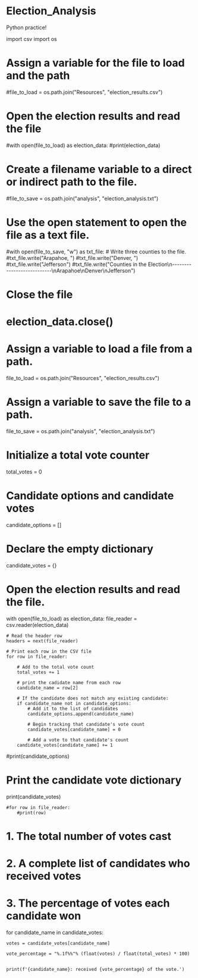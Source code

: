 # Election_Analysis
Python practice!

import csv
import os
# Assign a variable for the file to load and the path
#file_to_load = os.path.join("Resources", "election_results.csv")
# Open the election results and read the file
#with open(file_to_load) as election_data:
    #print(election_data)

# Create a filename variable to a direct or indirect path to the file.
#file_to_save = os.path.join("analysis", "election_analysis.txt")

# Use the open statement to open the file as a text file.
#with open(file_to_save, "w") as txt_file:
    # Write three counties to the file.
    #txt_file.write("Arapahoe, ")
    #txt_file.write("Denver, ")
    #txt_file.write("Jefferson")
    #txt_file.write("Counties in the Election\n---------------------------\nArapahoe\nDenver\nJefferson")

# Close the file
# election_data.close()

# Assign a variable to load a file from a path.
file_to_load = os.path.join("Resources", "election_results.csv")
# Assign a variable to save the file to a path.
file_to_save = os.path.join("analysis", "election_analysis.txt")

# Initialize a total vote counter
total_votes = 0

# Candidate options and candidate votes
candidate_options = []

# Declare the empty dictionary
candidate_votes = {}

# Open the election results and read the file.
with open(file_to_load) as election_data:
    file_reader = csv.reader(election_data)

    # Read the header row
    headers = next(file_reader)

    # Print each row in the CSV file
    for row in file_reader:

        # Add to the total vote count
        total_votes += 1

        # print the cadidate name from each row
        candidate_name = row[2]

        # If the candidate does not match any existing candidate:
        if candidate_name not in candidate_options:
            # Add it to the list of candidates
            candidate_options.append(candidate_name)
            
            # Begin tracking that candidate's vote count
            candidate_votes[candidate_name] = 0

            # Add a vote to that candidate's count
        candidate_votes[candidate_name] += 1


#print(candidate_options)        

# Print the candidate vote dictionary
print(candidate_votes)

    #for row in file_reader:
        #print(row)
# 1. The total number of votes cast
# 2. A complete list of candidates who received votes
# 3. The percentage of votes each candidate won
for candidate_name in candidate_votes:

    votes = candidate_votes[candidate_name]

    vote_percentage = "%.1f%%"% (float(votes) / float(total_votes) * 100)
    
    
    print(f'{candidate_name}: received {vote_percentage} of the vote.')
